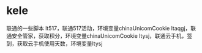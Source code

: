 # kele
联通的一些脚本
lt517，联通517活动，环境变量chinaUnicomCookie
ltaqgj，联通安全管家，获取积分，环境变量chinaUnicomCookie
ltysj，联通云手机，签到，获取云手机使用天数，环境变量ltysj
